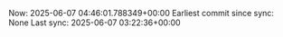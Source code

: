 Now: 2025-06-07 04:46:01.788349+00:00 Earliest commit since sync: None Last sync: 2025-06-07 03:22:36+00:00
